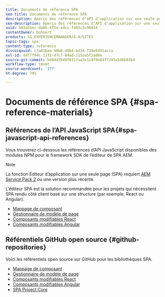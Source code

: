 ```yaml
---
title: Documents de référence SPA
seo-title: Documents de référence SPA
description: Aperçu des références d’API d’application sur une seule page et des référentiels de code source
seo-description: Aperçu des références d’API d’application sur une seule page et des référentiels de code source
uuid: 503a1bec-da8b-4f5e-adcc-fe65c3c96034
contentOwner: bohnert
products: SG_EXPERIENCEMANAGER/6.4/SITES
topic-tags: spa
content-type: reference
discoiquuid: c3a81baa-98b0-40b4-bd34-f39e8491acca
exl-id: d4f7f94c-11f2-47c7-84ad-115aa5f2a06e
source-git-commit: bd94d3949f0117aa3e1c9f0e84f7293a5d6b03b4
workflow-type: tm+mt
source-wordcount: '177'
ht-degree: 79%

---
```


# Documents de référence SPA {#spa-reference-materials}

## Références de l’API JavaScript SPA{#spa-javascript-api-references}

Vous trouverez ci-dessous les références d’API JavaScript disponibles des modules NPM pour le framework SDK de l’éditeur de SPA AEM.

>[!NOTE]
>La fonction Éditeur d’application sur une seule page (SPA) requiert [AEM Service Pack 2](https://helpx.adobe.com/fr/experience-manager/6-4/release-notes/sp-release-notes.html) ou une version plus récente.
>
>L’éditeur SPA est la solution recommandée pour les projets qui nécessitent SPA rendu côté client basé sur une structure (par exemple, React ou Angular).

* [Mappage de composant](https://www.npmjs.com/package/@adobe/aem-spa-component-mapping)
* [Gestionnaire de modèle de page](https://www.npmjs.com/package/@adobe/aem-spa-page-model-manager)
* [Composants modifiables React](https://www.npmjs.com/package/@adobe/aem-react-editable-components)
* [Composants modifiables Angular](https://www.npmjs.com/package/@adobe/aem-angular-editable-components)

## Référentiels GitHub open source {#github-repositories}

Voici les référentiels open source sur GitHub pour les bibliothèques SPA.

* [Mappage de composant](https://github.com/adobe/aem-spa-component-mapping)
* [Gestionnaire de modèle de page](https://github.com/adobe/aem-spa-page-model-manager)
* [Composants modifiables React](https://github.com/adobe/aem-react-editable-components)
* [Composants modifiables Angular](https://github.com/adobe/aem-angular-editable-components)
* [SPA Project Core](https://github.com/adobe/aem-spa-project-core)
